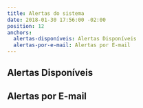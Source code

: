 ```yaml
---
title: Alertas do sistema
date: 2018-01-30 17:56:00 -02:00
position: 12
anchors:
  alertas-disponíveis: Alertas Disponíveis
  alertas-por-e-mail: Alertas por E-mail
---
```


## Alertas Disponíveis

## Alertas por E-mail